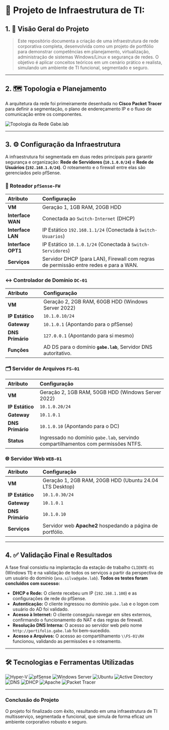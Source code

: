 
# 🚀 Projeto de Infraestrutura de TI:

## 1. 📝 Visão Geral do Projeto

> Este repositório documenta a criação de uma infraestrutura de rede corporativa completa, desenvolvida como um projeto de portfólio para demonstrar competências em planejamento, virtualização, administração de sistemas Windows/Linux e segurança de redes. O objetivo é aplicar conceitos teóricos em um cenário prático e realista, simulando um ambiente de TI funcional, segmentado e seguro.

---

## 2. 🗺️ Topologia e Planejamento

A arquitetura da rede foi primeiramente desenhada no **Cisco Packet Tracer** para definir a segmentação, o plano de endereçamento IP e o fluxo de comunicação entre os componentes.

![Topologia da Rede Gabe.lab](https://i.imgur.com/LyrX3nV.png)


---

## 3. ⚙️ Configuração da Infraestrutura

A infraestrutura foi segmentada em duas redes principais para garantir segurança e organização: **Rede de Servidores (`10.1.0.0/24`)** e **Rede de Usuários (`192.168.1.0/24`)**. O roteamento e o firewall entre elas são gerenciados pelo pfSense.

### 🐧 Roteador `pfSense-FW`
| Atributo | Configuração |
| :--- | :--- |
| **VM** | Geração 1, 1GB RAM, 20GB HDD |
| **Interface WAN** | Conectada ao `Switch-Internet` (DHCP) |
| **Interface LAN** | IP Estático `192.168.1.1/24` (Conectada à `Switch-Usuarios`) |
| **Interface OPT1**| IP Estático `10.1.0.1/24` (Conectada à `Switch-Servidores`) |
| **Serviços** | Servidor DHCP (para LAN), Firewall com regras de permissão entre redes e para a WAN. |

### ↔️ Controlador de Domínio `DC-01`
| Atributo | Configuração |
| :--- | :--- |
| **VM** | Geração 2, 2GB RAM, 60GB HDD (Windows Server 2022) |
| **IP Estático** | `10.1.0.10/24` |
| **Gateway** | `10.1.0.1` (Apontando para o pfSense) |
| **DNS Primário** | `127.0.0.1` (Apontando para si mesmo) |
| **Funções** | AD DS para o domínio **`gabe.lab`**, Servidor DNS autoritativo. |

### 🗂️ Servidor de Arquivos `FS-01`
| Atributo | Configuração |
| :--- | :--- |
| **VM** | Geração 2, 1GB RAM, 50GB HDD (Windows Server 2022) |
| **IP Estático** | `10.1.0.20/24` |
| **Gateway** | `10.1.0.1` |
| **DNS Primário** | `10.1.0.10` (Apontando para o DC) |
| **Status** | Ingressado no domínio `gabe.lab`, servindo compartilhamentos com permissões NTFS. |

### 🌐 Servidor Web `WEB-01`
| Atributo | Configuração |
| :--- | :--- |
| **VM** | Geração 1, 2GB RAM, 20GB HDD (Ubuntu 24.04 LTS Desktop) |
| **IP Estático** | `10.1.0.30/24` |
| **Gateway** | `10.1.0.1` |
| **DNS Primário** | `10.1.0.10` |
| **Serviços** | Servidor web **Apache2** hospedando a página de portfólio. |

---

## 4. ✅ Validação Final e Resultados

A fase final consistiu na implantação da estação de trabalho `CLIENTE-01` (Windows 11) e na validação de todos os serviços a partir da perspectiva de um usuário do domínio (`ana.silva@gabe.lab`). **Todos os testes foram concluídos com sucesso:**

* **DHCP e Rede:** O cliente recebeu um IP (`192.168.1.100`) e as configurações de rede do pfSense.
* **Autenticação:** O cliente ingressou no domínio `gabe.lab` e o logon com usuário do AD foi validado.
* **Acesso à Internet:** O cliente conseguiu navegar em sites externos, confirmando o funcionamento do NAT e das regras de firewall.
* **Resolução DNS Interna:** O acesso ao servidor web pelo nome `http://portifolio.gabe.lab` foi bem-sucedido.
* **Acesso a Arquivos:** O acesso ao compartilhamento `\\FS-01\RH` funcionou, validando as permissões e o roteamento.

---

## 🛠️ Tecnologias e Ferramentas Utilizadas

<p align="left">
  <img src="https://img.shields.io/badge/Hyper--V-0078D6?style=for-the-badge&logo=hyper&logoColor=white" alt="Hyper-V"/>
  <img src="https://img.shields.io/badge/pfSense-C93F2B?style=for-the-badge&logo=pfsense&logoColor=white" alt="pfSense"/>
  <img src="https://img.shields.io/badge/Windows%20Server-0078D6?style=for-the-badge&logo=windows-server&logoColor=white" alt="Windows Server"/>
  <img src="https://img.shields.io/badge/Ubuntu-E95420?style=for-the-badge&logo=ubuntu&logoColor=white" alt="Ubuntu"/>
  <img src="https://img.shields.io/badge/Active%20Directory-00569E?style=for-the-badge&logo=windows&logoColor=white" alt="Active Directory"/>
  <img src="https://img.shields.io/badge/DNS-F37421?style=for-the-badge&logo=cloudflare&logoColor=white" alt="DNS"/>
  <img src="https://img.shields.io/badge/DHCP-0078D6?style=for-the-badge&logo=microsoft&logoColor=white" alt="DHCP"/>
  <img src="https://img.shields.io/badge/Apache-D22128?style=for-the-badge&logo=apache&logoColor=white" alt="Apache"/>
  <img src="https://img.shields.io/badge/Packet%20Tracer-00569E?style=for-the-badge&logo=cisco&logoColor=white" alt="Packet Tracer"/>
</p>

---

### Conclusão do Projeto

O projeto foi finalizado com êxito, resultando em uma infraestrutura de TI multisserviço, segmentada e funcional, que simula de forma eficaz um ambiente corporativo robusto e seguro.
